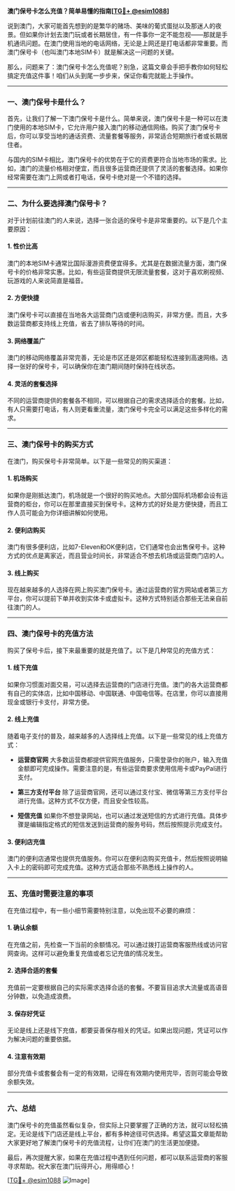 **澳门保号卡怎么充值？简单易懂的指南[[TG💪+ @esim1088](https://t.me/s/esim1088)]**

说到澳门，大家可能首先想到的是繁华的赌场、美味的葡式蛋挞以及那迷人的夜景。但如果你计划去澳门玩或者长期居住，有一件事你一定不能忽视——那就是手机通讯问题。在澳门使用当地的电话网络，无论是上网还是打电话都非常重要。而澳门保号卡（也叫澳门本地SIM卡）就是解决这一问题的关键。

那么，问题来了：澳门保号卡怎么充值呢？别急，这篇文章会手把手教你如何轻松搞定充值这件事！咱们从头到尾一步步来，保证你看完就能上手操作。

---

### 一、澳门保号卡是什么？

首先，让我们了解一下澳门保号卡是什么。简单来说，澳门保号卡是一种可以在澳门使用的本地SIM卡，它允许用户接入澳门的移动通信网络。购买了澳门保号卡后，你可以享受当地的通话资费、流量套餐等服务，非常适合短期旅行者或长期居住者。

与国内的SIM卡相比，澳门保号卡的优势在于它的资费更符合当地市场的需求。比如，澳门的流量价格相对便宜，而且很多运营商还提供了灵活的套餐选择。如果你经常需要在澳门上网或者打电话，保号卡绝对是一个不错的选择。

---

### 二、为什么要选择澳门保号卡？

对于计划前往澳门的人来说，选择一张合适的保号卡是非常重要的。以下是几个主要原因：

#### 1. **性价比高**
澳门的本地SIM卡通常比国际漫游资费便宜得多。尤其是在数据流量方面，澳门保号卡的价格非常实惠。比如，有些运营商提供无限流量套餐，这对于喜欢刷视频、玩游戏的人来说简直是福音。

#### 2. **方便快捷**
澳门保号卡可以直接在当地各大运营商门店或便利店购买，非常方便。而且，大多数运营商都支持线上充值，省去了排队等待的时间。

#### 3. **网络覆盖广**
澳门的移动网络覆盖非常完善，无论是市区还是郊区都能轻松连接到高速网络。选择一张好的保号卡，可以确保你在澳门期间随时保持在线状态。

#### 4. **灵活的套餐选择**
不同的运营商提供的套餐各不相同，可以根据自己的需求选择适合的套餐。比如，有人只需要打电话，有人则更看重流量，澳门保号卡完全可以满足这些多样化的需求。

---

### 三、澳门保号卡的购买方式

在澳门，购买保号卡非常简单。以下是一些常见的购买渠道：

#### 1. **机场购买**
如果你是刚抵达澳门，机场就是一个很好的购买地点。大部分国际机场都会设有运营商的柜台，你可以在那里直接买到保号卡。这种方式的好处是方便快捷，而且工作人员可能会为你详细讲解如何使用。

#### 2. **便利店购买**
澳门有很多便利店，比如7-Eleven和OK便利店，它们通常也会出售保号卡。这种方式的优点是离家近，而且营业时间长，非常适合不想去机场或运营商门店的人。

#### 3. **线上购买**
现在越来越多的人选择在网上购买澳门保号卡。通过运营商的官方网站或者第三方平台，你可以提前下单并收到实体卡或虚拟卡。这种方式特别适合那些无法亲自前往澳门的人。

---

### 四、澳门保号卡的充值方法

购买了保号卡后，接下来最重要的就是充值了。以下是几种常见的充值方式：

#### 1. **线下充值**
如果你习惯面对面交易，可以选择去运营商的门店进行充值。澳门的各大运营商都有自己的实体店，比如中国移动、中国联通、中国电信等。在店里，你可以直接用现金或银行卡支付，非常方便。

#### 2. **线上充值**
随着电子支付的普及，越来越多的人选择线上充值。以下是一些常见的线上充值方式：

- **运营商官网**
  大多数运营商都提供官网充值服务，只需登录你的账户，输入充值金额即可完成操作。需要注意的是，有些运营商要求使用信用卡或PayPal进行支付。

- **第三方支付平台**
  除了运营商官网，还可以通过支付宝、微信等第三方支付平台进行充值。这种方式不仅方便，而且安全性较高。

- **短信充值**
  如果你不想登录网站，也可以通过发送短信的方式进行充值。具体步骤是编辑指定格式的短信发送到运营商的服务号码，然后按照提示完成支付。

#### 3. **便利店充值**
澳门的便利店通常也提供充值服务。你可以在便利店购买充值卡，然后按照说明输入卡上的密码即可完成充值。这种方式适合那些不熟悉线上操作的人。

---

### 五、充值时需要注意的事项

在充值过程中，有一些小细节需要特别注意，以免出现不必要的麻烦：

#### 1. **确认余额**
在充值之前，先检查一下当前的余额情况。可以通过拨打运营商客服热线或访问官网查询。这样可以避免重复充值或者忘记充值的情况发生。

#### 2. **选择合适的套餐**
充值前一定要根据自己的实际需求选择合适的套餐。不要盲目追求大流量或高语音分钟数，以免造成浪费。

#### 3. **保存好凭证**
无论是线上还是线下充值，都要妥善保存相关的凭证。如果出现问题，凭证可以作为解决问题的重要依据。

#### 4. **注意有效期**
部分充值卡或套餐会有一定的有效期，记得在有效期内使用完毕，否则可能会导致余额失效。

---

### 六、总结

澳门保号卡的充值虽然看似复杂，但实际上只要掌握了正确的方法，就可以轻松搞定。无论是线下门店还是线上平台，都有多种途径可供选择。希望这篇文章能帮助大家更好地了解澳门保号卡的充值流程，让你们在澳门的生活更加便捷。

最后，再次提醒大家，如果在充值过程中遇到任何问题，都可以联系运营商的客服寻求帮助。祝大家在澳门玩得开心，用得顺心！

[[TG💪+ @esim1088](https://t.me/s/esim1088) ![Image](https://i.postimg.cc/4NQfJmqS/Snipaste-2025-05-13-00-14-12.png)]